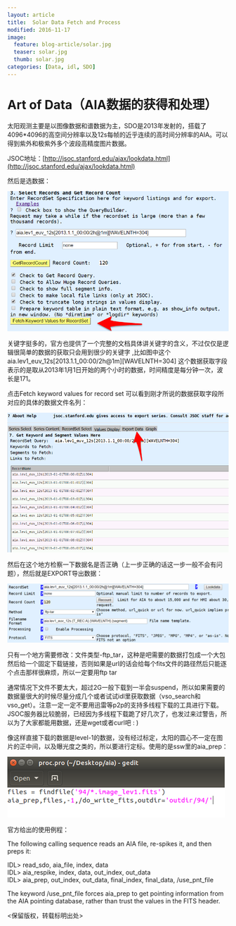 ```yaml
---
layout: article
title:  Solar Data Fetch and Process
modified: 2016-11-17
image:
  feature: blog-article/solar.jpg
  teaser: solar.jpg
  thumb: solar.jpg
categories: [Data, idl, SDO]
---
```


# Art of Data（AIA数据的获得和处理）

太阳观测主要是以图像数据和谱数据为主，SDO是2013年发射的，搭载了4096*4096的高空间分辨率以及12s每帧的近乎连续的高时间分辨率的AIA。可以得到紫外和极紫外多个波段高精度图片数据。  

JSOC地址：[http://jsoc.stanford.edu/ajax/lookdata.html](http://jsoc.stanford.edu/ajax/lookdata.html)

然后是选数据：  

![image](/images/blog-article/select-data-aia.png)

关键字挺多的，官方也提供了一个完整的文档具体讲关键字的含义，不过仅仅是逻辑很简单的数据的获取只会用到很少的关键字  ,比如图中这个aia.lev1_euv_12s\[2013.1.1_00:00/2h@1m\]\[WAVELNTH=304\] 这个数据获取字段表示的是取从2013年1月1日开始的两个小时的数据，时间精度是每分钟一次，波长是171。

点击Fetch keyword values for record set 可以看到刚才所说的数据获取字段所对应的具体的数据文件名列：

![image](/images/blog-article/select-data-aia-1.png)

然后在这个地方检察一下数据名是否正确（上一步正确的话这一步一般不会有问题），然后就是EXPORT导出数据：

![image](/images/blog-article/select-data-aia-2.png)

只有一个地方需要修改：文件类型-ftp_tar，这种是吧需要的数据打包成一个大包然后给一个固定下载链接，否则如果是url的话会给每个fits文件的路径然后只能逐个点击那样很麻烦，所以一定要用ftp tar   

通常情况下文件不要太大，超过2G一般下载到一半会suspend，所以如果需要的数据量很大的时候尽量分成几个或者试试idl里获取数据（vso_search和vso_get）。注意一定一定不要用迅雷等p2p的支持多线程下载的工具进行下载。JSOC服务器比较脆弱，已经因为多线程下载跪了好几次了，也发过来过警告，所以为了大家都能用数据，还是wget或者curl吧 : )  

  

像这样直接下载的数据是level-1的数据，没有经过标定，太阳的圆心不一定在图片的正中间，以及曝光度之类的，所以要进行定标。使用的是ssw里的aia_prep：

![image](/images/blog-article/select-data-aia-3.png)

官方给出的使用例程：  

The following calling sequence reads an AIA file, re-spikes it, and then preps it:  

IDL> read_sdo, aia_file, index, data  
IDL> aia_respike, index, data, out_index, out_data  
IDL> aia_prep, out_index, out_data, final_index, final_data, /use_pnt_file  

The keyword /use_pnt_file forces aia_prep to get pointing information from the AIA pointing database, rather than trust the values in the FITS header.  



<保留版权，转载标明出处>